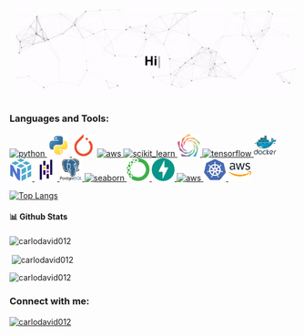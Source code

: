 <p align="center">
  <img src="https://github.com/carlodavid012/carlodavid012/raw/main/assets/github.gif" alt="Hi, I'm Carlo David 👋 I'm a 🚀 Machine Learning Engineer 🚀">
</p>

<!--
How to make this gif?
Thanks to @matyo91 to share this awesome gif.
I made my with https://codesandbox.io/s/github-profile-2ijk7
Then i recorded my screen to gif on Mac with Quicktime  and save result to [assets/github.mov](assets/github.mov)
This [gist](https://gist.github.com/tskaggs/6394639) help me to create a dedicated command that convert MOV to GIF.
Type this command `make generate-gif` to generate [assets/github.gif](assets/github.gif)
-->


<h3 align="left">Languages and Tools:</h3>
<p align="left"><a href="https://github.com/jupyter/notebook" target="_blank" rel="noreferrer"> <img src="https://raw.githubusercontent.com/jupyter/notebook/main/notebook.svg" alt="python" width="40" height="40"/> </a>
<a href="https://www.python.org" target="_blank" rel="noreferrer"> <img src="https://raw.githubusercontent.com/devicons/devicon/master/icons/python/python-original.svg" alt="python" width="40" height="40"/> </a><a href="https://pytorch.org/" target="_blank" rel="noreferrer"> <img src="https://raw.githubusercontent.com/devicons/devicon/master/icons/pytorch/pytorch-original.svg" alt="aws" width="40" height="40"/></a> <a href="https://lightning.ai/" target="_blank" rel="noreferrer"><img src="https://avatars.githubusercontent.com/u/58386951?s=200&v=4" alt="aws" width="40" height="40"/> </a><a href="https://scikit-learn.org/" target="_blank" rel="noreferrer"><img src="https://upload.wikimedia.org/wikipedia/commons/0/05/Scikit_learn_logo_small.svg" alt="scikit_learn" width="40" height="40"/></a><a href="https://github.com/OpenMined/PySyft" target="_blank" rel="noreferrer"> <img src="https://github.com/OpenMined/PySyft/blob/dev/packages/syft/docs/img/logo.png" alt="tensorflow" width="40" height="40"/> </a><a href="https://www.tensorflow.org" target="_blank" rel="noreferrer"> <img src="https://www.vectorlogo.zone/logos/tensorflow/tensorflow-icon.svg" alt="tensorflow" width="40" height="40"/> </a><a href="https://www.docker.com/" target="_blank" rel="noreferrer"> <img src="https://raw.githubusercontent.com/devicons/devicon/master/icons/docker/docker-original-wordmark.svg" alt="docker" width="40" height="40"/> </a><a href="https://numpy.org/" target="_blank" rel="noreferrer"> <img src="https://raw.githubusercontent.com/devicons/devicon/master/icons/numpy/numpy-original.svg" alt="docker" width="40" height="40"/> </a><a href="https://pandas.pydata.org/" target="_blank" rel="noreferrer"> <img src="https://raw.githubusercontent.com/devicons/devicon/2ae2a900d2f041da66e950e4d48052658d850630/icons/pandas/pandas-original.svg" alt="pandas" width="40" height="40"/> </a> <a href="https://www.postgresql.org" target="_blank" rel="noreferrer"> <img src="https://raw.githubusercontent.com/devicons/devicon/master/icons/postgresql/postgresql-original-wordmark.svg" alt="postgresql" width="40" height="40"/> </a><a href="https://seaborn.pydata.org/" target="_blank" rel="noreferrer"> <img src="https://seaborn.pydata.org/_images/logo-mark-lightbg.svg" alt="seaborn" width="40" height="40"/> <a href="https://www.anaconda.com/" target="_blank" rel="noreferrer"><img src="https://github.com/devicons/devicon/blob/master/icons/anaconda/anaconda-original.svg" alt="aws" width="40" height="40"/> </a><a href="https://kubernetes.io/" target="_blank" rel="noreferrer"><img src="https://raw.githubusercontent.com/devicons/devicon/master/icons/fastapi/fastapi-original.svg" alt="aws" width="40" height="40"/> </a><a href="https://wandb.ai/site" target="_blank" rel="noreferrer"><img src="https://raw.githubusercontent.com/wandb/assets/main/wandb-dots-logo.svg" alt="aws" width="40" height="40"/> </a><a href="https://fastapi.tiangolo.com/" target="_blank" rel="noreferrer"><img src="https://github.com/devicons/devicon/blob/master/icons/kubernetes/kubernetes-plain.svg" alt="aws" width="40" height="40"/> </a><a href="https://aws.amazon.com" target="_blank" rel="noreferrer"><img src="https://raw.githubusercontent.com/devicons/devicon/master/icons/amazonwebservices/amazonwebservices-original-wordmark.svg" alt="aws" width="40" height="40"/> </a>
</p>

[![Top Langs](https://github-readme-stats.vercel.app/api/top-langs/?username=carlodavid012&layout=compact&langs_count=10&hide=Batchfile,XSLT,Scss,Makefile,shell,dockerfile,HTML,Objective-C,Starlark,Ruby)](https://github.com/anuraghazra/github-readme-stats)

#### 📊 **Github Stats**

<p><img align="center" src="https://github-readme-streak-stats.herokuapp.com/?user=carlodavid012&" alt="carlodavid012" /></p>

<p>&nbsp;<img align="center" src="https://github-readme-stats.vercel.app/api?username=carlodavid012&show_icons=true&locale=en" alt="carlodavid012" /></p>

<p align="left"> <img src="https://komarev.com/ghpvc/?username=carlodavid012&label=Profile%20views&color=0e75b6&style=flat" alt="carlodavid012" /> </p>

<h3 align="left">Connect with me:</h3>
<p align="left">
<a href="https://linkedin.com/in/carlodavid012" target="blank"><img align="center" src="https://raw.githubusercontent.com/rahuldkjain/github-profile-readme-generator/master/src/images/icons/Social/linked-in-alt.svg" alt="carlodavid012" height="30" width="40" /></a>
